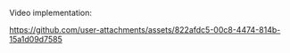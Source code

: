 Video implementation:


https://github.com/user-attachments/assets/822afdc5-00c8-4474-814b-15a1d09d7585

